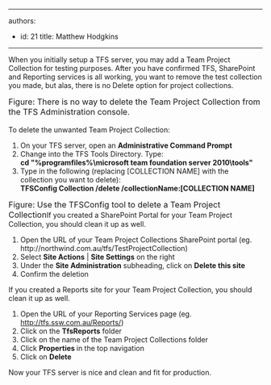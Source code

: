 

---
authors:
  - id: 21
    title: Matthew Hodgkins
---




<span class='intro'> When you initially setup a TFS server, you may add a Team Project Collection for testing purposes. After you have confirmed TFS, SharePoint and Reporting services is all working, you want to remove the test collection you made, but alas, there is no Delete option for project collections.
 </span>


  <img alt="" src="/TFS/RulesToBetterTFSAdministration/PublishingImages/tfs-admin-no-delete.png" /> <br>
<font class="ms-rteCustom-FigureNormal" size="+0">Figure&#58; There is no way to delete the Team Project Collection from the TFS Administration console.<br>
</font><br>
To delete the unwanted Team Project Collection&#58;<br>
<ol>
    <li>On your TFS server, open an <strong>Administrative Command Prompt</strong> </li>
    <li>Change into the TFS Tools Directory. Type&#58;<br>
    <strong>cd &quot;%programfiles%\microsoft team foundation server 2010\tools&quot;</strong> </li>
    <li>Type in the following (replacing [COLLECTION NAME] with the collection you want to delete)&#58;<br>
    <strong>TFSConfig Collection /delete /collectionName&#58;[COLLECTION NAME]<br>
    </strong></li>
</ol>
<p><img alt="" src="/TFS/RulesToBetterTFSAdministration/PublishingImages/tfs-admin-delete-collection.png" /><br>
<font class="ms-rteCustom-FigureNormal" size="+0">Figure&#58; Use the TFSConfig tool to delete a Team Project Collection</font>If you created a SharePoint Portal for your Team Project Collection, you should clean it up as well.</p>
<ol>
    <li>Open the URL of your Team Project Collections SharePoint portal (eg. http&#58;//northwind.com.au/tfs/TestProjectCollection) </li>
    <li>Select <strong>Site Actions</strong> | <strong>Site Settings</strong> on the right </li>
    <li>Under the <strong>Site Administration</strong> subheading, click on <strong>Delete this site</strong> </li>
    <li>Confirm the deletion </li>
</ol>
<p>If you created a Reports site for your Team Project Collection, you should clean it up as well.</p>
<ol>
    <li>Open the URL of your Reporting Services page (eg. <a shape="rect" href="http&#58;//tfs.ssw.com.au/Reports/">http&#58;//tfs.ssw.com.au/Reports/</a>) </li>
    <li>Click on the <strong>TfsReports</strong> folder </li>
    <li>Click on the name of the Team Project Collections folder </li>
    <li>Click <strong>Properties </strong>in the top navigation </li>
    <li>Click on <strong>Delete</strong> </li>
</ol>
<p>Now your TFS server is nice and clean and fit for production.</p>



